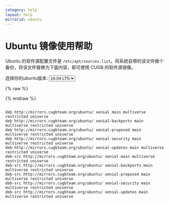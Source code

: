 ```yaml
---
category: help
layout: help
mirrorid: ubuntu
---
```


Ubuntu 镜像使用帮助
===================

Ubuntu 的软件源配置文件是
`/etc/apt/sources.list`。将系统自带的该文件做个备份，将该文件替换为下面内容，即可使用
CUGB 的软件源镜像。


<form class="form-inline">
<div class="form-group">
	<label>选择你的ubuntu版本: </label>
	<select class="ui dropdown release-select" data-template="#apt-template" data-target="#apt-content">
	  <option data-release="lucid">10.04 LTS</option>
	  <option data-release="precise">12.04 LTS</option>
	  <option data-release="trusty" >14.04 LTS</option>
	  <option data-release="xenial" selected>16.04 LTS</option>
	  <option data-release="vivid">15.04</option>
	  <option data-release="wily">15.10</option>
	</select>
</div>
</form>

{% raw %}
<script id="apt-template" type="x-tmpl-markup">
deb http://mirrors.cugbteam.org/ubuntu/ {{release_name}} main multiverse restricted universe
deb http://mirrors.cugbteam.org/ubuntu/ {{release_name}}-backports main multiverse restricted universe
deb http://mirrors.cugbteam.org/ubuntu/ {{release_name}}-proposed main multiverse restricted universe
deb http://mirrors.cugbteam.org/ubuntu/ {{release_name}}-security main multiverse restricted universe
deb http://mirrors.cugbteam.org/ubuntu/ {{release_name}}-updates main multiverse restricted universe
deb-src http://mirrors.cugbteam.org/ubuntu/ {{release_name}} main multiverse restricted universe
deb-src http://mirrors.cugbteam.org/ubuntu/ {{release_name}}-backports main multiverse restricted universe
deb-src http://mirrors.cugbteam.org/ubuntu/ {{release_name}}-proposed main multiverse restricted universe
deb-src http://mirrors.cugbteam.org/ubuntu/ {{release_name}}-security main multiverse restricted universe
deb-src http://mirrors.cugbteam.org/ubuntu/ {{release_name}}-updates main multiverse restricted universe
</script>
{% endraw %}

<p></p>

<pre>
<code id="apt-content">
deb http://mirrors.cugbteam.org/ubuntu/ xenial main multiverse restricted universe
deb http://mirrors.cugbteam.org/ubuntu/ xenial-backports main multiverse restricted universe
deb http://mirrors.cugbteam.org/ubuntu/ xenial-proposed main multiverse restricted universe
deb http://mirrors.cugbteam.org/ubuntu/ xenial-security main multiverse restricted universe
deb http://mirrors.cugbteam.org/ubuntu/ xenial-updates main multiverse restricted universe
deb-src http://mirrors.cugbteam.org/ubuntu/ xenial main multiverse restricted universe
deb-src http://mirrors.cugbteam.org/ubuntu/ xenial-backports main multiverse restricted universe
deb-src http://mirrors.cugbteam.org/ubuntu/ xenial-proposed main multiverse restricted universe
deb-src http://mirrors.cugbteam.org/ubuntu/ xenial-security main multiverse restricted universe
deb-src http://mirrors.cugbteam.org/ubuntu/ xenial-updates main multiverse restricted universe
</code>
</pre>
